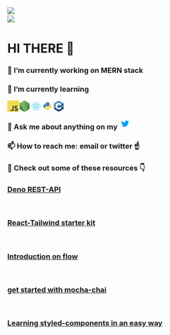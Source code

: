 <img src="https://github-readme-stats.vercel.app/api?username=Zakintaliban&include_all_commits=true&theme=dracula&show_icons=true"/>
<br/>
<img src="https://github-readme-stats.vercel.app/api/top-langs/?username=zakintaliban&layout=compact&theme=dark"/>
<br/>
  
# HI THERE 👋

### 🔭 I’m currently working on MERN stack
### 🌱 I’m currently learning 
<img align="left" alt="JavaScript" width="26px" src="https://raw.githubusercontent.com/github/explore/80688e429a7d4ef2fca1e82350fe8e3517d3494d/topics/javascript/javascript.png" />
<img align="left" alt="Node.js" width="26px" src="https://raw.githubusercontent.com/github/explore/80688e429a7d4ef2fca1e82350fe8e3517d3494d/topics/nodejs/nodejs.png" />
<img align="left" alt="react" width="26px" src="https://raw.githubusercontent.com/github/explore/80688e429a7d4ef2fca1e82350fe8e3517d3494d/topics/react/react.png"/>
<img align="left" alt="Python" width="26px" src="https://raw.githubusercontent.com/github/explore/80688e429a7d4ef2fca1e82350fe8e3517d3494d/topics/python/python.png" />
<img align="left" alt="cpp" width="26px" src="https://raw.githubusercontent.com/github/explore/180320cffc25f4ed1bbdfd33d4db3a66eeeeb358/topics/cpp/cpp.png" />

<br />

### 💬 Ask me about anything on my [<img alt="Zakintaliban | Twitter" width="26px" src="https://raw.githubusercontent.com/github/explore/80688e429a7d4ef2fca1e82350fe8e3517d3494d/topics/twitter/twitter.png"/>](twitter)
### 📫 How to reach me: email or twitter ☝
### 📰 Check out some of these resources 👇 
### [Deno REST-API](https://github.com/Zakintaliban/deno-rest-api/blob/master/README.md) 
<br/>

### [React-Tailwind starter kit](https://github.com/Zakintaliban/React-Tailwind-Starter-Kit/blob/master/README.md) 
<br/>

### [Introduction on flow](https://github.com/Zakintaliban/introduction-flow/blob/main/README.md) 
<br/>

### [get started with mocha-chai](https://github.com/Zakintaliban/learning-mocha-chai/blob/master/README.md)
<br/>

### [Learning styled-components in an easy way](https://github.com/Zakintaliban/learning-styled-components)

<!--- 👯 I’m looking to collaborate on -->
<!--- 🤔 I’m looking for help with ... -->
<!--- ⚡ Fun fact: ... -->
